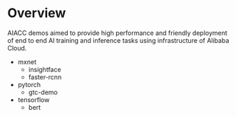 # Overview
AIACC demos aimed to provide high performance and friendly deployment of end to end AI training and inference tasks using infrastructure of Alibaba Cloud.

- mxnet
    + insightface
    + faster-rcnn
- pytorch
    + gtc-demo
- tensorflow
    + bert

